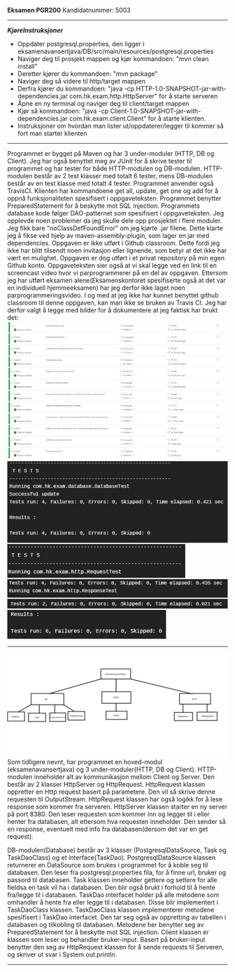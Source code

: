 **Eksamen PGR200**
Kandidatnummer: 5003
___________________________________________

***KjøreInstruksjoner***
- Oppdater postgresql.properties, den ligger i eksamenavansertjava/DB/src/main/resources/postgresql.properties
- Naviger deg til prosjekt mappen og kjør kommandoen: "mvn clean install"
- Deretter kjører du kommandoen: "mvn package"
- Naviger deg så videre til http/target mappen
- Derfra kjører du kommandoen: "java -cp HTTP-1.0-SNAPSHOT-jar-with-dependencies.jar com.hk.exam.http.HttpServer" for å starte serveren
- Åpne en ny terminal og naviger deg til client/target mappen
- Kjør så kommandoen: "java -cp Client-1.0-SNAPSHOT-jar-with-dependencies.jar com.hk.exam.client.Client" for å starte klienten.
- Instruksjoner om hvordan man lister ut/oppdaterer/legger til kommer så fort man starter klienten
_____________________________________________

Programmet er bygget på Maven og har 3 under-moduler (HTTP, DB og Client).
Jeg har også benyttet meg av JUnit for å skrive tester til programmet og har tester for både HTTP-modulen og DB-modulen.
HTTP-modulen består av 2 test klasser med totalt 6 tester, mens DB-modulen består av en test klasse med totalt 4 tester.
Programmet anvender også TravisCI.
Klienten har kommandoene get all, update, get one og add for å oppnå funksjonaliteten spesifisert i oppgaveteksten.
Programmet  benytter PreparedStatement for å beskytte mot SQL injection.
Programmets database kode følger DAO-patternet som spesifisert i oppgaveteksten.
Jeg opplevde noen problemer da jeg skulle dele opp prosjektet i flere moduler.
Jeg fikk bare "noClassDefFoundError" om jeg kjørte .jar filene.
Dette klarte jeg å fikse ved hjelp av maven-assembly-plugin, som lager en jar med dependencies.
Oppgaven er ikke utført i Github classroom. Dette fordi jeg ikke har blitt tilsendt noen invitasjon eller lignende, 
som betyr at det ikke har vært en mulighet. Oppgaven er dog utført i et privat repository på min egen Github konto.
Oppgaveteksten sier også at vi skal legge ved en link til en screencast video hvor vi parprogrammerer på en del av oppgaven.
Ettersom jeg har utført eksamen alene(Eksamenskontoret spesifiserte også at det var en individuell hjemmeeksamen) har
jeg derfor ikke laget noen parprogrammeringsvideo.
I og med at jeg ikke har kunnet benyttet github classroom til denne oppgaven, kan man ikke se bruken av Travis CI.
Jeg har derfor valgt å legge med bilder for å dokumentere at jeg faktisk har brukt det:
![Travis 1](/travis/travis1.JPG)
![Travis 2](/travis/travis2.JPG)
![Travis 3](/travis/travis3.JPG)
![Travis 4](/travis/travis4.JPG)
![Travis 5](/travis/travis5.JPG)
![Travis 6](/travis/travis6.JPG)
______________________________________________________

![Diagram image](/prosjektdiagram.png)
Som tidligere nevnt, har programmet en hoved-modul (eksamenavansertjava) og 3 under-moduler(HTTP, DB og Client).
HTTP-modulen inneholder alt av kommunikasjon mellom Client og Server. Den består av 2 klasser HttpServer og HttpRequest.
HttpRequest klassen oppretter en Http request basert på parametere. Den vil så skrive denne requesten til OutputStream.
HttpRequest klassen har også logikk for å lese response som kommer fra serveren. HttpServer klassen starter en ny server på 
port 8380. Den leser requesten som kommer inn og legger til i eller henter fra databasen, alt ettersom hva requesten inneholder.
Den sender så en response, eventuelt med info fra databasen(dersom det var en get request).

DB-modulen(Database) består av 3 klasser (PostgresqlDataSource, Task og TaskDaoClass) og et interface(TaskDao).
PostgresqlDataSource klassen returnerer en DataSource som brukes i programmet for å koble seg til databasen.
Den leser fra postgresql.properties fila, for å finne url, bruker og passord til databasen.
Task klassen inneholder gettere og settere for alle fieldsa en task vil ha i databasen. Den blir også brukt i forhold 
til å hente fra/legge til i databasen.
TaskDao interfacet holder på alle metodene som omhandler å hente fra eller legge til i databasen. Disse blir implementert
i TaskDaoClass klassen.
TaskDaoClass klassen implementerer metodene spesifisert i TaskDao interfacet. Den tar seg også av oppretting av tabellen 
i databasen og tilkobling til databasen.
Metodene her benytter seg av PreparedStatement for å beskytte mot SQL injection.
Client klassen er klassen som leser og behandler bruker-input. Basert på bruker-input benytter den seg av HttpRequest
klassen for å sende requests til Serveren, og skriver ut svar i System.out.println.

_________________________________________________


